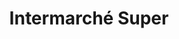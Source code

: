 ---
title: "Intermarché Super"
url: /canet-en-roussillon/intermarche-super-boulevard-de-bigues/
shop: Supermarkt
---